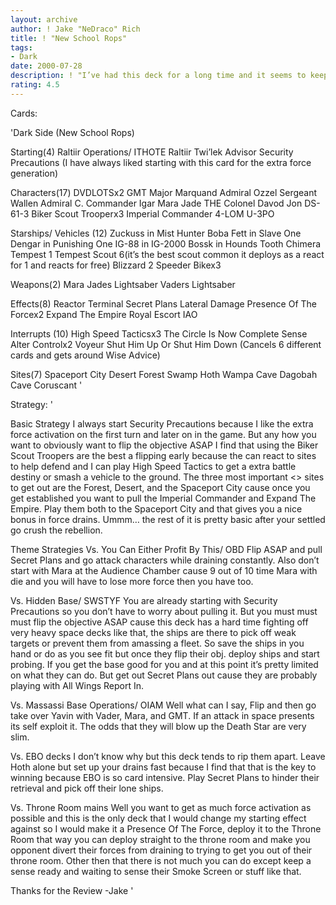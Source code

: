 ```yaml
---
layout: archive
author: ! Jake "NeDraco" Rich
title: ! "New School Rops"
tags:
- Dark
date: 2000-07-28
description: ! "I’ve had this deck for a long time and it seems to keep getting better. With the release of Death Star 2 this deck is just going to get better and better. In the list I might tell you why I put some cards in just cause I feel like it and because a r"
rating: 4.5
---
```

Cards: 

'Dark Side (New School Rops)

Starting(4)
Raltiir Operations/ ITHOTE
Raltiir
Twi’lek Advisor
Security Precautions (I have always liked starting with this card for the extra force generation)

Characters(17)
DVDLOTSx2
GMT
Major Marquand
Admiral Ozzel
Sergeant Wallen
Admiral C.
Commander Igar
Mara Jade THE
Colonel Davod Jon
DS-61-3
Biker Scout Trooperx3
Imperial Commander
4-LOM
U-3PO

Starships/ Vehicles (12)
Zuckuss in Mist Hunter
Boba Fett in Slave One
Dengar in Punishing One
IG-88 in IG-2000
Bossk in Hounds Tooth
Chimera
Tempest 1
Tempest Scout 6(it’s the best scout common it deploys as a react for 1 and reacts for free)
Blizzard 2
Speeder Bikex3

Weapons(2)
Mara Jades Lightsaber
Vaders Lightsaber

Effects(8)
Reactor Terminal
Secret Plans
Lateral Damage
Presence Of The Forcex2
Expand The Empire
Royal Escort
IAO

Interrupts (10)
High Speed Tacticsx3
The Circle Is Now Complete
Sense
Alter
Controlx2
Voyeur
Shut Him Up Or Shut Him Down (Cancels 6 different cards and gets around Wise Advice)

Sites(7)
	Spaceport City
	Desert
	Forest
	Swamp
Hoth Wampa Cave
Dagobah Cave
Coruscant
'

Strategy: '

Basic Strategy
I always start Security Precautions because I like the extra force activation on the first turn and later on in the game. But any how you want to obviously want to flip the objective ASAP I find that using the Biker Scout Troopers are the best a flipping early because the can react to sites to help defend and I can play High Speed Tactics to get a extra battle destiny or smash a vehicle to the ground. The three most important <> sites to get out are the Forest, Desert, and the Spaceport City cause once you get established you want to pull the Imperial Commander and Expand The Empire. Play them both to the Spaceport City and that gives you a nice bonus in force drains. Ummm&#8230; the rest of it is pretty basic after your settled go crush the rebellion.

Theme Strategies
Vs. You Can Either Profit By This/ OBD
Flip ASAP and pull Secret Plans and go attack characters while draining constantly. Also don&#8217;t start with Mara at the Audience Chamber cause 9 out of 10 time Mara with die and you will have to lose more force then you have too.

Vs. Hidden Base/ SWSTYF
You are already starting with Security Precautions so you don&#8217;t have to worry about pulling it. But you must must must flip the objective ASAP cause this deck has a hard time fighting off very heavy space decks like that, the ships are there to pick off weak targets or prevent them from amassing a fleet. So save the ships in you hand or do as you see fit but once they flip their obj. deploy ships and start probing. If you get the base good for you and at this point it&#8217;s pretty limited on what they can do.  But get out Secret Plans out cause they are probably playing with All Wings Report In.

Vs. Massassi Base Operations/ OIAM
Well what can I say, Flip and then go take over Yavin with Vader, Mara, and GMT. If an attack in space presents its self exploit it.  The odds that they will blow up the Death Star are very slim.

Vs. EBO decks
I don&#8217;t know why but this deck tends to rip them apart. Leave Hoth alone but set up your drains fast because I find that that is the key to winning because EBO is so card intensive. Play Secret Plans to hinder their retrieval and pick off their lone ships.

Vs. Throne Room mains
Well you want to get as much force activation as possible and this is the only deck that I would change my starting effect against so I would make it a Presence Of The Force, deploy it to the Throne Room that way you can deploy straight to the throne room and make you opponent divert their forces from draining to trying to get you out of their throne room. Other then that there is not much you can do except keep a sense ready and waiting to sense their Smoke Screen or stuff like that.

Thanks for the Review -Jake
'